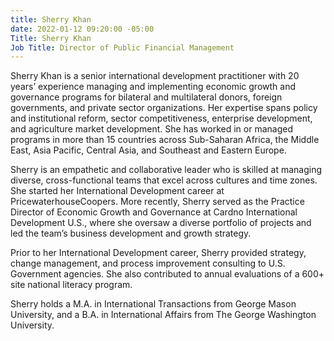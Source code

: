 ```yaml
---
title: Sherry Khan
date: 2022-01-12 09:20:00 -05:00
Title: Sherry Khan
Job Title: Director of Public Financial Management
---
```


Sherry Khan is a senior international development practitioner with 20 years’ experience managing and implementing economic growth and governance programs for bilateral and multilateral donors, foreign governments, and private sector organizations. Her expertise spans policy and institutional reform, sector competitiveness, enterprise development, and agriculture market development. She has worked in or managed programs in more than 15 countries across Sub-Saharan Africa, the Middle East, Asia Pacific, Central Asia, and Southeast and Eastern Europe.

Sherry is an empathetic and collaborative leader who is skilled at managing diverse, cross-functional teams that excel across cultures and time zones. She started her International Development career at PricewaterhouseCoopers. More recently, Sherry served as the Practice Director of Economic Growth and Governance at Cardno International Development U.S., where she oversaw a diverse portfolio of projects and led the team’s business development and growth strategy.  

Prior to her International Development career, Sherry provided strategy, change management, and process improvement consulting to U.S. Government agencies. She also contributed to annual evaluations of a 600+ site national literacy program.

Sherry holds a M.A. in International Transactions from George Mason University, and a B.A. in International Affairs from The George Washington University.